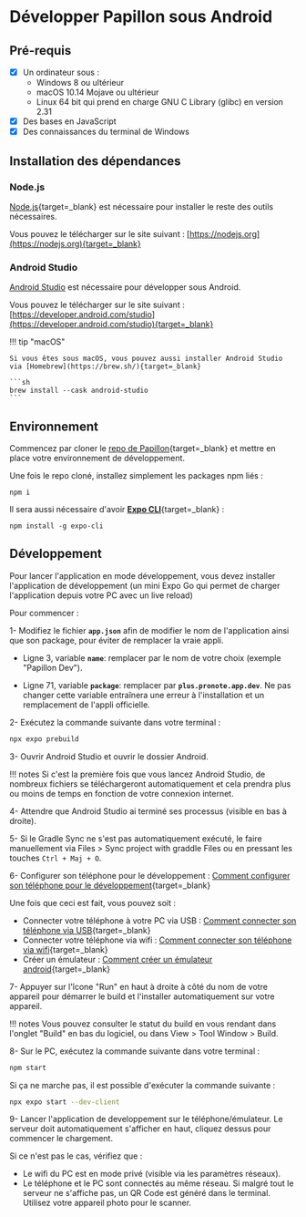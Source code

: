 # Développer Papillon sous Android

## **Pré-requis**
- [x] Un ordinateur sous :
    - Windows 8 ou ultérieur
    - macOS 10.14 Mojave ou ultérieur
    - Linux 64 bit qui prend en charge GNU C Library (glibc) en version 2.31
- [x] Des bases en JavaScript
- [x] Des connaissances du terminal de Windows

## **Installation des dépendances**

### Node.js
[Node.js](https://nodejs.org){target=_blank} est nécessaire pour installer le reste des outils nécessaires.

Vous pouvez le télécharger sur le site suivant : [https://nodejs.org](https://nodejs.org){target=_blank}

### Android Studio

[Android Studio](https://developer.android.com/studio) est nécessaire pour développer sous Android.

Vous pouvez le télécharger sur le site suivant : [https://developer.android.com/studio](https://developer.android.com/studio){target=_blank}

!!! tip "macOS"

    Si vous êtes sous macOS, vous pouvez aussi installer Android Studio via [Homebrew](https://brew.sh/){target=_blank}

    ```sh
    brew install --cask android-studio
    ```

## Environnement
Commencez par cloner le  [repo de Papillon](https://github.com/PapillonApp/Papillon){target=_blank} et mettre en place votre environnement de développement.

Une fois le repo cloné, installez simplement les packages npm liés :

```
npm i
```

Il sera aussi nécessaire d'avoir [**Expo CLI**](https://docs.expo.dev/more/expo-cli/){target=_blank} :

```
npm install -g expo-cli
```

## **Développement**

Pour lancer l'application en mode développement, vous devez installer l'application de développement (un mini Expo Go qui permet de charger l'application depuis votre PC avec un live reload)

Pour commencer :

1- Modifiez le fichier **`app.json`** afin de modifier le nom de l'application ainsi que son package, pour éviter de remplacer la vraie appli.

- Ligne 3, variable **`name`**: remplacer par le nom de votre choix (exemple "Papillon Dev").

- Ligne 71, variable **`package`**: remplacer par **`plus.pronote.app.dev`**. Ne pas changer cette variable entraînera une erreur à l'installation et un remplacement de l'appli officielle.

2- Exécutez la commande suivante dans votre terminal :
```sh
npx expo prebuild
```

3- Ouvrir Android Studio et ouvrir le dossier Android. 

!!! notes
    Si c'est la première fois que vous lancez Android Studio, de nombreux fichiers se téléchargeront automatiquement et cela prendra plus ou moins de temps en fonction de votre connexion internet.

4- Attendre que Android Studio ai terminé ses processus (visible en bas à droite). 

5- Si le Gradle Sync ne s'est pas automatiquement exécuté, le faire manuellement via Files > Sync project with graddle Files ou en pressant les touches `Ctrl + Maj + O`.

6- Configurer son téléphone pour le développement :  [Comment configurer son téléphone pour le développement](https://developer.android.com/studio/run/device?hl=fr#setting-up){target=_blank}

Une fois que ceci est fait, vous pouvez soit :
    
- Connecter votre téléphone à votre PC via USB : [Comment connecter son téléphone via USB](https://developer.android.com/studio/run/device?hl=fr#connect){target=_blank}
- Connecter votre téléphone via wifi : [Comment connecter son téléphone via wifi](https://developer.android.com/studio/run/device?hl=fr#wireless){target=_blank}
- Créer un émulateur : [Comment créer un émulateur android](https://developer.android.com/studio/run/emulator?hl=fr#avd){target=_blank}

7- Appuyer sur l'îcone "Run" en haut à droite à côté du nom de votre appareil pour démarrer le build et l'installer automatiquement sur votre appareil.

!!! notes
    Vous pouvez consulter le statut du build en vous rendant dans l'onglet "Build" en bas du logiciel, ou dans View > Tool Window > Build.

8- Sur le PC, exécutez la commande suivante dans votre terminal :
```sh
npm start
```

Si ça ne marche pas, il est possible d'exécuter la commande suivante : 
```sh
npx expo start --dev-client
```

9- Lancer l'application de developpement sur le téléphone/émulateur. Le serveur doit automatiquement s'afficher en haut, cliquez dessus pour commencer le chargement. <br>

Si ce n'est pas le cas, vérifiez que :

- Le wifi du PC est en mode privé (visible via les paramètres réseaux).
- Le téléphone et le PC sont connectés au même réseau. Si malgré tout le serveur ne s'affiche pas, un QR Code est généré dans le terminal. Utilisez votre appareil photo pour le scanner.

